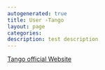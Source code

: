 ```yaml
---
autogenerated: true
title: User ›Tango
layout: page
categories: 
description: test description
---
```


[Tango official Website](http://biophysique.mnhn.fr/tango)
